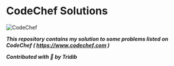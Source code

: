 # CodeChef Solutions

![CodeChef](https://s3.amazonaws.com/codechef_shared/sites/all/themes/abessive/logo-3.png)

***This repository contains my solution to some problems listed on CodeChef ( https://www.codechef.com )***

***Contributed with :green_heart: by Tridib***
